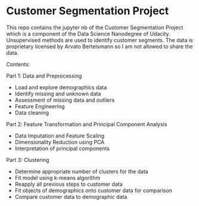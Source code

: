 # Customer Segmentation Project

This repo contains the jupyter nb of the Customer Segmentation Project which is a component of the Data Science Nanodegree of Udacity.  Unsupervised methods are used to identify customer segments. The data is proprietary licensed by Arvato Bertelsmann so I am not allowed to share the data.

Contents: 

Part 1: Data and Preprocessing
- Load and explore demographics data
- Identify missing and unknown data
- Assessment of missing data and outliers
- Feature Engineering
- Data cleaning

Part 2: Feature Transformation and Principal Component Analysis
- Data Imputation and Feature Scaling
- Dimensionality Reduction using PCA
- Interpretation of principal components

Part 3: Clustering 
- Determine appropriate number of clusters for the data
- Fit model using k-means algorithm
- Reapply all previous steps to customer data
- Fit objects of demographics onto customer data for comparison
- Compare customer data to demographic data
